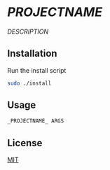 # _PROJECTNAME_
_DESCRIPTION_

## Installation
Run the install script
```bash
sudo ./install
```

## Usage
```bash
_PROJECTNAME_ ARGS
```

## License
[MIT](https://choosealicense.com/licenses/mit/)
